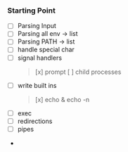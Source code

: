 ### Starting Point
- [ ] Parsing Input
- [ ] Parsing all env -> list
- [ ] Parsing PATH -> list
- [ ] handle special char
- [ ] signal handlers
   >  [x] prompt
   >  [ ] child processes
- [ ] write built ins
   >  [x] echo & echo -n
- [ ] exec
- [ ] redirections
- [ ] pipes
- 
